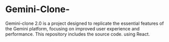 # Gemini-Clone-
Gemini-clone 2.0 is a project designed to replicate the essential features of the Gemini platform, focusing on improved user experience and performance. This repository includes the source code. using React.
